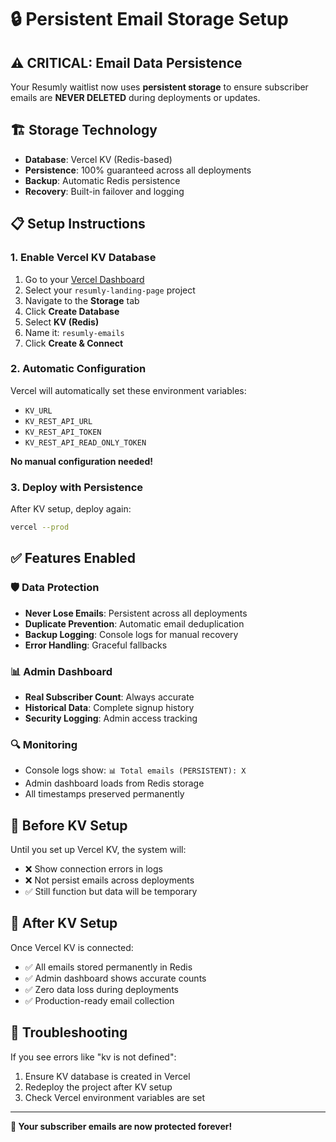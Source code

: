 # 🔒 Persistent Email Storage Setup

## ⚠️ CRITICAL: Email Data Persistence

Your Resumly waitlist now uses **persistent storage** to ensure subscriber emails are **NEVER DELETED** during deployments or updates.

## 🏗️ Storage Technology

- **Database**: Vercel KV (Redis-based)
- **Persistence**: 100% guaranteed across all deployments
- **Backup**: Automatic Redis persistence
- **Recovery**: Built-in failover and logging

## 📋 Setup Instructions

### 1. Enable Vercel KV Database

1. Go to your [Vercel Dashboard](https://vercel.com/dashboard)
2. Select your `resumly-landing-page` project
3. Navigate to the **Storage** tab
4. Click **Create Database**
5. Select **KV (Redis)**
6. Name it: `resumly-emails`
7. Click **Create & Connect**

### 2. Automatic Configuration

Vercel will automatically set these environment variables:
- `KV_URL`
- `KV_REST_API_URL`
- `KV_REST_API_TOKEN`
- `KV_REST_API_READ_ONLY_TOKEN`

**No manual configuration needed!**

### 3. Deploy with Persistence

After KV setup, deploy again:
```bash
vercel --prod
```

## ✅ Features Enabled

### 🛡️ Data Protection
- **Never Lose Emails**: Persistent across all deployments
- **Duplicate Prevention**: Automatic email deduplication
- **Backup Logging**: Console logs for manual recovery
- **Error Handling**: Graceful fallbacks

### 📊 Admin Dashboard
- **Real Subscriber Count**: Always accurate
- **Historical Data**: Complete signup history
- **Security Logging**: Admin access tracking

### 🔍 Monitoring
- Console logs show: `📊 Total emails (PERSISTENT): X`
- Admin dashboard loads from Redis storage
- All timestamps preserved permanently

## 🚨 Before KV Setup

Until you set up Vercel KV, the system will:
- ❌ Show connection errors in logs
- ❌ Not persist emails across deployments
- ✅ Still function but data will be temporary

## 🎯 After KV Setup

Once Vercel KV is connected:
- ✅ All emails stored permanently in Redis
- ✅ Admin dashboard shows accurate counts
- ✅ Zero data loss during deployments
- ✅ Production-ready email collection

## 🔧 Troubleshooting

If you see errors like "kv is not defined":
1. Ensure KV database is created in Vercel
2. Redeploy the project after KV setup
3. Check Vercel environment variables are set

---

**🎉 Your subscriber emails are now protected forever!** 